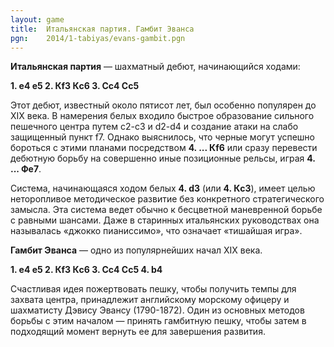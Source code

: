 ```yaml
---
layout: game
title:  Итальянская партия. Гамбит Эванса
pgn:    2014/1-tabiyas/evans-gambit.pgn
---
```


**Итальянская партия** &mdash; шахматный дебют, начинающийся ходами:

**1. e4 e5 2. Кf3 Кc6 3. Сc4 Сc5**

Этот дебют, известный около пятисот лет, был особенно популярен до XIX века. В намерения белых входило быстрое образование сильного пешечного центра путем c2-c3 и d2-d4 и создание атаки на слабо защищенный пункт f7. Однако выяснилось, что черные могут успешно бороться с этими планами посредством **4. ... Кf6** или сразу перевести дебютную борьбу на совершенно иные позиционные рельсы, играя **4. ... Фe7**.

Система, начинающаяся ходом белых **4. d3** (или **4. Кc3**), имеет целью неторопливое методическое развитие без конкретного стратегического замысла. Эта система ведет обычно к бесцветной маневренной борьбе с равными шансами. Даже в старинных итальянских руководствах она называлась «джокко пианиссимо», что означает «тишайшая игра».

**Гамбит Эванса** &mdash; одно из популярнейших начал XIX века.

**1. e4 e5 2. Кf3 Кc6 3. Сc4 Сc5 4. b4**

Счастливая идея пожертвовать пешку, чтобы получить темпы для захвата центра, принадлежит английскому морскому офицеру и шахматисту Дэвису Эвансу (1790-1872). Один из основных методов борьбы с этим началом &mdash; принять гамбитную пешку, чтобы затем в подходящий момент вернуть ее для завершения развития.
